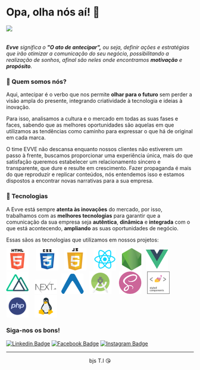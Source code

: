 # Opa, olha nós aí! 👋

<img src="https://www.evvecomunicacao.com.br/_next/static/media/BANNER_QUEM_SOMOS_FULL.628e47810aba8a0d962f0bb5930ad8fd.jpg"/>

<br />
<br />

_**Evve** significa o **"O ato de antecipar",** ou seja, definir ações e estratégias que irão otimizar a comunicação do seu negócio, possibilitando a realização de sonhos, afinal são neles onde encontramos **motivação** e **propósito**._

### 🙂 Quem somos nós?

Aqui, antecipar é o verbo que nos permite **olhar para o futuro** sem perder a visão ampla do presente, integrando criatividade à tecnologia e ideias à inovação.

Para isso, analisamos a cultura e o mercado em todas as suas fases e faces, sabendo que as melhores oportunidades são aquelas em que utilizamos as tendências como caminho para expressar o que há de original em cada marca.

O time EVVE não descansa enquanto nossos clientes não estiverem um passo à frente, buscamos proporcionar uma experiência única, mais do que satisfação queremos estabelecer um relacionamento sincero e transparente, que dure e resulte em crescimento. Fazer propaganda é mais do que reproduzir e replicar conteúdos, nós entendemos isso e estamos dispostos a encontrar novas narrativas para a sua empresa.

### 🚀 Tecnologias

A Evve está sempre **atenta às inovações** do mercado, por isso, trabalhamos com as **melhores tecnologias** para garantir que a comunicação da sua empresa seja **autêntica**, **dinâmica** e **integrada** com o que está acontecendo, **ampliando** as suas oportunidades de negócio.

Essas sãos as tecnologias que utilizamos em nossos projetos:

<img src="https://raw.githubusercontent.com/evve-comunicacao/.github/main/profile/github_readme_images/html.png" width="60px"/> &nbsp; &nbsp; <img src="https://raw.githubusercontent.com/evve-comunicacao/.github/main/profile/github_readme_images/css.png" width="60px"/> &nbsp; &nbsp;<img src="https://raw.githubusercontent.com/evve-comunicacao/.github/main/profile/github_readme_images/js.png" width="60px"/> &nbsp; &nbsp; <img src="https://raw.githubusercontent.com/evve-comunicacao/.github/main/profile/github_readme_images/react.png" width="60px"/> &nbsp; &nbsp;<img src="https://raw.githubusercontent.com/evve-comunicacao/.github/main/profile/github_readme_images/node.png" height="60px"/>&nbsp; &nbsp;<img src="https://raw.githubusercontent.com/evve-comunicacao/.github/main/profile/github_readme_images/vue.js.png" height="60px" width="60px"/> &nbsp; &nbsp;<img src="https://raw.githubusercontent.com/evve-comunicacao/.github/main/profile/github_readme_images/nuxtjs.png" width="60px"/> &nbsp; &nbsp;<img src="https://raw.githubusercontent.com/evve-comunicacao/.github/main/profile/github_readme_images/nextjs.png" width="60px"/>&nbsp; &nbsp;<img src="https://raw.githubusercontent.com/evve-comunicacao/.github/main/profile/github_readme_images/expo.png" width="60px"/> &nbsp; &nbsp;<img src="https://raw.githubusercontent.com/evve-comunicacao/.github/main/profile/github_readme_images/android.png" width="60px"/> &nbsp; &nbsp; <img src="https://raw.githubusercontent.com/evve-comunicacao/.github/main/profile/github_readme_images/sass.png" width="60px"/>&nbsp; &nbsp; <img src="https://raw.githubusercontent.com/evve-comunicacao/.github/main/profile/github_readme_images/styled-components.png" width="60px"/>&nbsp; &nbsp;<img src="https://raw.githubusercontent.com/evve-comunicacao/.github/main/profile/github_readme_images/php.png" width="60px"/>&nbsp; &nbsp; <img src="https://raw.githubusercontent.com/evve-comunicacao/.github/main/profile/github_readme_images/linux.png" width="60px"/>

### Siga-nos os bons!

[![Linkedin Badge](https://img.shields.io/badge/-LinkedIn-blue?style=flat-square&logo=Linkedin&logoColor=white)](https://www.linkedin.com/company/evve-comunica%C3%A7%C3%A3o) [![Facebook Badge](https://img.shields.io/badge/-Facebook-blue?style=flat-square&logo=Facebook&logoColor=white)](https://web.facebook.com/EvveComunicacao) [![Instagram Badge](https://img.shields.io/badge/-Instagram-E4405F?style=flat-square&logo=Instagram&logoColor=white)](hhttps://www.instagram.com/evvecomunicacao/)

<hr />

<p style="text-align:center">
bjs T.I 😘
</p>
